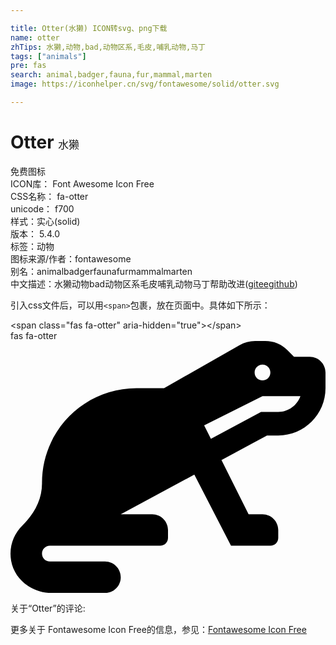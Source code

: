 ```yaml
---

title: Otter(水獭) ICON转svg、png下载
name: otter
zhTips: 水獭,动物,bad,动物区系,毛皮,哺乳动物,马丁
tags: ["animals"]
pre: fas
search: animal,badger,fauna,fur,mammal,marten
image: https://iconhelper.cn/svg/fontawesome/solid/otter.svg

---
```


# Otter  <small style="font-size: 60%;font-weight: 100">水獭</small>


<div class="detail-page">
<p>
<span><span class="badge-success badge">免费图标</span> </span>
<br/>
<span>
ICON库：
<span class="badge-secondary badge">Font Awesome Icon Free</span> 
</span>
<br/>
<span>
CSS名称：
<span class="badge-secondary badge">fa-otter</span> 
</span>
<br/>
<span>
unicode：
<span class="badge-secondary badge">f700</span> 
<copy-btn content='f700' btn-title=""></copy-btn>
<copy-btn :content='String.fromCodePoint(parseInt("f700", 16))' btn-title="复制U"></copy-btn>
</span><br/><span>样式：<span class="badge-light badge">实心(solid)</span></span>
<br/>
<span>
版本：
<span class="badge-secondary badge">5.4.0</span> 
</span><br/><span>标签：<span class="badge-light badge"><router-link to="/tags/animals.html">动物</router-link></span></span>
<br/>
<span>图标来源/作者：<span class="badge-light badge">fontawesome</span></span> 
<br/>
<span>别名：<span class="badge-light badge">animal</span><span class="badge-light badge">badger</span><span class="badge-light badge">fauna</span><span class="badge-light badge">fur</span><span class="badge-light badge">mammal</span><span class="badge-light badge">marten</span></span><br/><span class="zh-detail">中文描述：<span class="badge-primary badge">水獭</span><span class="badge-primary badge">动物</span><span class="badge-primary badge">bad</span><span class="badge-primary badge">动物区系</span><span class="badge-primary badge">毛皮</span><span class="badge-primary badge">哺乳动物</span><span class="badge-primary badge">马丁</span><span class="help-link"><span>帮助改进</span>(<a href="https://gitee.com/liuwave/icon-helper/edit/master/json/fontawesome/solid/otter.json" target="_blank" rel="noopener noreferrer">gitee</a><a href="https://github.com/liuwave/icon-helper/edit/master/json/fontawesome/solid/otter.json" target="_blank" rel="noopener noreferrer">github</a></span>)</span><br/>
</p>
</div>
<div class="alert alert-dark">
  <i class="fas fa-otter fa-xs"></i>
  <i class="fas fa-otter fa-sm"></i>
  <i class="fas fa-otter fa-lg"></i>
  <i class="fas fa-otter fa-2x"></i>
  <i class="fas fa-otter fa-3x"></i>
  <i class="fas fa-otter fa-5x"></i>
  <i class="fas fa-otter fa-7x"></i>
</div>
<div>
  <p>引入css文件后，可以用<code>&lt;span&gt;</code>包裹，放在页面中。具体如下所示：    
  </p>
  <div class="alert alert-primary" style="font-size: 14px">
    &lt;span class="fas fa-otter" aria-hidden="true"&gt;&lt;/span&gt;
    <copy-btn content='<span class="fas fa-otter" aria-hidden="true"></span>'></copy-btn>
  </div>
  <div class="alert alert-secondary">
    <i class="fas fa-otter"
    style="font-size: 24px"
    aria-hidden="true"></i> fas fa-otter
    <copy-btn content="fas fa-otter" btn-title="复制图标名称"></copy-btn>
  </div>
</div>
<div id="svg" class="svg-wrap">
<svg xmlns="http://www.w3.org/2000/svg" viewBox="0 0 640 512"><path d="M608 32h-32l-13.25-13.25A63.97 63.97 0 0 0 517.49 0H497c-11.14 0-22.08 2.91-31.75 8.43L312 96h-56C149.96 96 64 181.96 64 288v1.61c0 32.75-16 62.14-39.56 84.89-18.19 17.58-28.1 43.68-23.19 71.8 6.76 38.8 42.9 65.7 82.28 65.7H192c17.67 0 32-14.33 32-32s-14.33-32-32-32H80c-8.83 0-16-7.17-16-16s7.17-16 16-16h224c8.84 0 16-7.16 16-16v-16c0-17.67-14.33-32-32-32h-64l149.49-80.5L448 416h80c8.84 0 16-7.16 16-16v-16c0-17.67-14.33-32-32-32h-28.22l-55.11-110.21L521.14 192H544c53.02 0 96-42.98 96-96V64c0-17.67-14.33-32-32-32zm-96 16c8.84 0 16 7.16 16 16s-7.16 16-16 16-16-7.16-16-16 7.16-16 16-16zm32 96h-34.96L407.2 198.84l-13.77-27.55L512 112h77.05c-6.62 18.58-24.22 32-45.05 32z"/></svg>
</div>
<detail full-name='fa-otter'></detail>
<div>
<p>关于“Otter”的评论:</p>
</div>
<Vssue title="关于“Otter”的评论" ></Vssue>    
<div><p>更多关于  Fontawesome Icon Free的信息，参见：<a target="_blank" href="https://iconhelper.cn/fontawesome.html">Fontawesome Icon Free</a>
</p></div>

